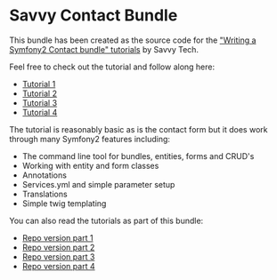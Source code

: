 Savvy Contact Bundle
====

This bundle has been created as the source code for the ["Writing a Symfony2 Contact bundle" tutorials][1] by Savvy Tech.

Feel free to check out the tutorial and follow along here:

* [Tutorial 1][1]
* [Tutorial 2][2]
* [Tutorial 3][3]
* [Tutorial 4][4]

The tutorial is reasonably basic as is the contact form but it does work through many Symfony2 features including:
* The command line tool for bundles, entities, forms and CRUD's
* Working with entity and form classes
* Annotations
* Services.yml and simple parameter setup
* Translations
* Simple twig templating

You can also read the tutorials as part of this bundle:
* [Repo version part 1][5]
* [Repo version part 2][6]
* [Repo version part 3][7]
* [Repo version part 4][8]


[1]: http://blog.savvycreativeuk.com/2012/11/symfony2-writing-a-contact-bundle-part-1/
[2]: http://blog.savvycreativeuk.com/2012/11/symfony2-contact-bundle-part-2/
[3]: http://blog.savvycreativeuk.com/2012/11/symfony2-contact-bundle-part-3/
[4]: http://blog.savvycreativeuk.com/2012/11/symfony2-contact-bundle-part-4/
[5]: http://github.com/oxygenthinking/savvy-contact-bundle/blob/master/TUTORIAL.md
[6]: http://github.com/oxygenthinking/savvy-contact-bundle/blob/master/TUTORIAL2.md
[7]: http://github.com/oxygenthinking/savvy-contact-bundle/blob/master/TUTORIAL3.md
[8]: http://github.com/oxygenthinking/savvy-contact-bundle/blob/master/TUTORIAL4.md
